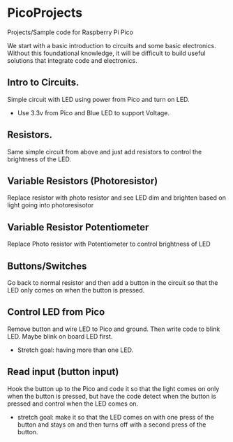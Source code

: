 # PicoProjects

Projects/Sample code for Raspberry Pi Pico

We start with a basic introduction to circuits and some basic electronics.  Without this foundational knowledge, it will be difficult to build useful solutions that integrate code and electronics.

## Intro to Circuits.

Simple circuit with LED using power from Pico and turn on LED. 
- Use 3.3v from Pico and Blue LED to support Voltage.

## Resistors.

Same simple circuit from above and just add resistors to control the brightness of the LED.

## Variable Resistors (Photoresistor)

Replace resistor with photo resistor and see LED dim and brighten based on light going into photoresisotor

## Variable Resistor Potentiometer

Replace Photo resistor with Potentiometer to control brightness of LED

## Buttons/Switches

Go back to normal resistor and then add a button in the circuit so that the LED only comes on when the button is pressed.

## Control LED from Pico

Remove button and wire LED to Pico and ground.  Then write code to blink LED. Maybe blink on board LED first.
- Stretch goal: having more than one LED.

## Read input (button input)

Hook the button up to the Pico and code it so that the light comes on only when the button is pressed, but have the code detect when the button is pressed and control when the LED comes on.
- stretch goal: make it so that the LED comes on with one press of the button and stays on and then turns off with a second press of the button.


